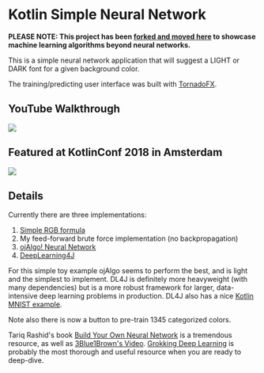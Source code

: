 # Kotlin Simple Neural Network

**PLEASE NOTE: This project has been [forked and moved here](https://github.com/thomasnield/kotlin-machine-learning-demos/) to showcase machine learning algorithms beyond neural networks.**

This is a simple neural network application that will suggest a LIGHT or DARK font for a given background color.

The training/predicting user interface was built with [TornadoFX](https://github.com/edvin/tornadofx).

## YouTube Walkthrough

[![](https://img.youtube.com/vi/tAioWlhKA90/hqdefault.jpg)](https://www.youtube.com/watch?v=tAioWlhKA90)

## Featured at KotlinConf 2018 in Amsterdam

[![](https://img.youtube.com/vi/-zTqtEcnM7A/hqdefault.jpg)](https://youtu.be/-zTqtEcnM7A)

## Details

Currently there are three implementations: 

1) [Simple RGB formula](https://stackoverflow.com/questions/1855884/determine-font-color-based-on-background-color#1855903) 
2) My feed-forward brute force implementation (no backpropagation)
3) [ojAlgo! Neural Network](http://www.ojalgo.org/)
4) [DeepLearning4J](https://deeplearning4j.org/)

For this simple toy example ojAlgo seems to perform the best, and is light and the simplest to implement. DL4J is definitely more heavyweight (with many dependencies) but is a more robust framework for larger, data-intensive deep learning problems in production. DL4J also has a nice [Kotlin MNIST example](https://github.com/deeplearning4j/dl4j-examples/tree/master/dl4j-examples/src/main/kotlin/org/deeplearning4j/examples/feedforward/mnist). 

Note also there is now a button to pre-train 1345 categorized colors. 

Tariq Rashid's book [Build Your Own Neural Network](https://www.amazon.com/Make-Your-Own-Neural-Network/dp/1530826608/) is a tremendous resource, as well as [3Blue1Brown's Video](https://www.youtube.com/watch?v=aircAruvnKk&list=PLZHQObOWTQDNU6R1_67000Dx_ZCJB-3pi). [Grokking Deep Learning](https://www.manning.com/books/grokking-deep-learning) is probably the most thorough and useful resource when you are ready to deep-dive.



